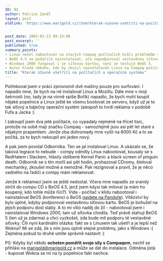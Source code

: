 ```yaml
---
ID: 92
author: Patrick Zandl
layout: post
oldlink: 'https://www.marigold.cz/item/kterak-uzasne-usetriti-na-pocitacich-a-operacnim-systemu

  '
post_date: 2003-02-13 09:33:00
post_excerpt: ''
published: true
summary_points:
- Linux nešel nabootovat na starých Compaq počítačích kvůli problémům s řadičem.
- BeOS 4.5 se podařilo nainstalovat, ale nepodporoval vestavěnou síťovou kartu.
- Windows 2000 fungoval i se síťovou kartou, nyní se testuje BeOS 5.
- Autor hledá někoho, kdo by zkusil nainstalovat Linux na Compaq počítače.
title: "Kterak úžasně ušetřiti na počítačích a operačním systému"
---
```


<p>
Potřeboval jsem v práci zprovoznit dvě mašiny pouze pro surfování. I napadlo mne, že bych na ně instaloval Linux a Mozillu. Dále mne v mojí šetrnosti (no, tady je na vinně spíše Bořík) napadlo, že bych mohl koupit nějaké popelnice a Linux ještě ke všemu bootovat ze serveru, když už je to tak síťový a báječný operační systém (alespoň to tvrdí reklama v podobě Fufa a Jacka :)</p>

<p>
I zakoupil jsem dva jeté počítače, co vypadaly nejméně na třicet tisíc, protože na sobě mají značku Compaq - samozřejmě jsou asi pět let staré s nějakým prapentiem. Jenže oba dohromady mne vyšli na 6000 Kč a to se počítá, za to bych nekoupil ani jeden nový.</p>

<p>
A pak jsem povolal Odborníka. Ten se jal instaloval Linux. A ukázalo se, že taková legrace to nebude - compy odmítly Linux nabootovat, kousaly se s RedHatem i Slackem, hlásily oblíbené Kernel Panic a black screen of pinguin death. Odborník se s tím mořil asi pět hodin, prohazoval CDromy, šteloval mechaniky, zkoušel možné a nemožné. Pak rezignoval a pravil, že je něco vadného na řadiči a compy mám reklamovat. </p>

<p>
Jenže k reklamaci jsem se ještě nedostal. Včera mne napadlo ze srandy strčit do compu CD s BeOS 4.5, jenž jsem kdysi tak miloval (a mám ho koupený, kdo tohle může říci?). Vida - počítač v klidu nabootoval i nainstaloval BeOS (konferenci o BeOS <A href="http://www.pandora.cz/conference/beoscz" target=_blank>najdete na Pandoře</A>). Vítězství by bylo úplné, kdyby podporoval vestavěnou síťovou kartu. BeOS je bohužel na jejich podporu dost slabý. A to mi vlilo naděj do žil - nabootoval jsem i nainstaloval Windows 2000, tam už síťovka chodila. Teď právě stahuji BeOS 5 (ten už je zdarma) a chci vyzkošet, zda bude mít podporu té vestavěné síťovky. Čili nyní kardinální otázka: fakt se s Linuxem tak ušetří a je lepší než Wokna? Mi se zdá, že s ním jsou úplně stejné problémy, jako s Windows :( Zejména pokud to druhé umíte správně nastavit :)</p>

<p>
PS: Kdyby byl někdo <STRONG>ochoten poměřit svoje síly s Compaqem</STRONG>, nechť se přihlási na <A href="mailto:marigold@marigold.cz">marigold@marigold.cz</A> a může se dát do instalace. Odměna jistá - kupovat Wokna se mi na ty popelnice fakt nechce. </p>